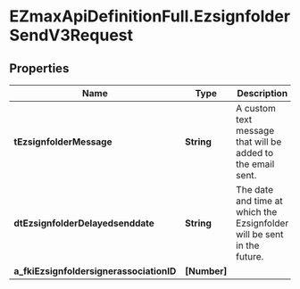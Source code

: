 # EZmaxApiDefinitionFull.EzsignfolderSendV3Request

## Properties

Name | Type | Description | Notes
------------ | ------------- | ------------- | -------------
**tEzsignfolderMessage** | **String** | A custom text message that will be added to the email sent. | 
**dtEzsignfolderDelayedsenddate** | **String** | The date and time at which the Ezsignfolder will be sent in the future. | [optional] 
**a_fkiEzsignfoldersignerassociationID** | **[Number]** |  | 


